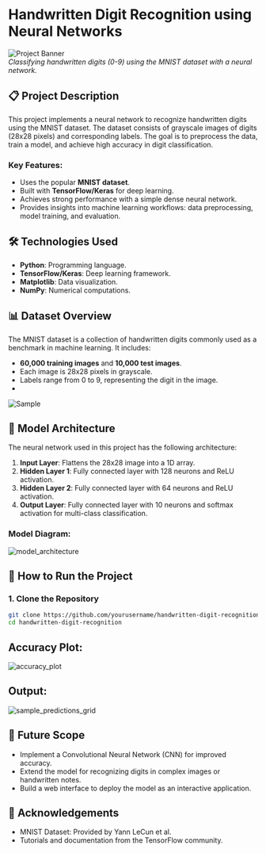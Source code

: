 # Handwritten Digit Recognition using Neural Networks

![Project Banner](https://via.placeholder.com/800x200.png?text=Handwritten+Digit+Recognition+Project)  
*Classifying handwritten digits (0-9) using the MNIST dataset with a neural network.*



## 📋 Project Description

This project implements a neural network to recognize handwritten digits using the MNIST dataset. The dataset consists of grayscale images of digits (28x28 pixels) and corresponding labels. The goal is to preprocess the data, train a model, and achieve high accuracy in digit classification.

### **Key Features:**
- Uses the popular **MNIST dataset**.
- Built with **TensorFlow/Keras** for deep learning.
- Achieves strong performance with a simple dense neural network.
- Provides insights into machine learning workflows: data preprocessing, model training, and evaluation.



## 🛠️ Technologies Used
- **Python**: Programming language.
- **TensorFlow/Keras**: Deep learning framework.
- **Matplotlib**: Data visualization.
- **NumPy**: Numerical computations.



## 📊 Dataset Overview

The MNIST dataset is a collection of handwritten digits commonly used as a benchmark in machine learning. It includes:
- **60,000 training images** and **10,000 test images**.
- Each image is 28x28 pixels in grayscale.
- Labels range from 0 to 9, representing the digit in the image.
- 
![Sample](https://github.com/user-attachments/assets/c9e496d9-d1bb-446b-b6f0-d151ceff7ba3)



## 🧠 Model Architecture

The neural network used in this project has the following architecture:
1. **Input Layer**: Flattens the 28x28 image into a 1D array.
2. **Hidden Layer 1**: Fully connected layer with 128 neurons and ReLU activation.
3. **Hidden Layer 2**: Fully connected layer with 64 neurons and ReLU activation.
4. **Output Layer**: Fully connected layer with 10 neurons and softmax activation for multi-class classification.

### **Model Diagram:**
![model_architecture](https://github.com/user-attachments/assets/754490d2-887f-4300-86d4-51c16e83e167)

## 🚀 How to Run the Project
### **1. Clone the Repository**
```bash
git clone https://github.com/yourusername/handwritten-digit-recognition.git
cd handwritten-digit-recognition
```
## **Accuracy Plot:**
![accuracy_plot](https://github.com/user-attachments/assets/6f27fa51-d0d1-4f52-81fc-1759fc02d70e)

## **Output:**
![sample_predictions_grid](https://github.com/user-attachments/assets/4cc3db26-5f2e-4f74-88f4-10d613a05574)

## 📌 Future Scope
- Implement a Convolutional Neural Network (CNN) for improved accuracy.
- Extend the model for recognizing digits in complex images or handwritten notes.
- Build a web interface to deploy the model as an interactive application.

## 🙌 Acknowledgements
- MNIST Dataset: Provided by Yann LeCun et al.
- Tutorials and documentation from the TensorFlow community.
